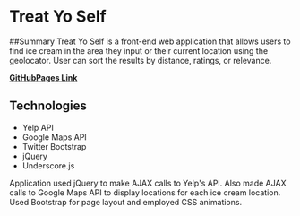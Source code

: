 # Treat Yo Self

##Summary
Treat Yo Self is a front-end web application that allows users to find ice cream in the area they input or their current location using the geolocator. User can sort the results by distance, ratings, or relevance.

[**GitHubPages Link**](http://harms280.github.io/Ice-Cream-Project/)

## Technologies
* Yelp API
* Google Maps API
* Twitter Bootstrap
* jQuery
* Underscore.js

Application used jQuery to make AJAX calls to Yelp's API. Also made AJAX calls to Google Maps API to display locations for each ice cream location. Used Bootstrap for page layout and employed CSS animations.